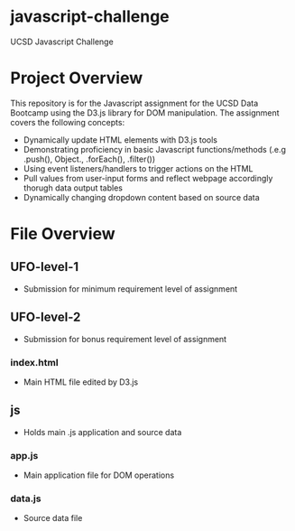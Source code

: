 # javascript-challenge
UCSD Javascript Challenge

# Project Overview
This repository is for the Javascript assignment for the UCSD Data Bootcamp using the D3.js library for DOM manipulation. The assignment covers the following concepts:
- Dynamically update HTML elements with D3.js tools
- Demonstrating proficiency in basic Javascript functions/methods (.e.g .push(), Object., .forEach(), .filter())
- Using event listeners/handlers to trigger actions on the HTML
- Pull values from user-input forms and reflect webpage accordingly thorugh data output tables
- Dynamically changing dropdown content based on source data

# File Overview

## UFO-level-1
- Submission for minimum requirement level of assignment

## UFO-level-2
- Submission for bonus requirement level of assignment

### index.html
- Main HTML file edited by D3.js

## js
- Holds main .js application and source data

### app.js
- Main application file for DOM operations

### data.js
- Source data file
